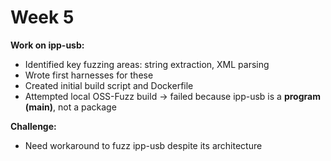 # Week 5

**Work on ipp-usb:**
- Identified key fuzzing areas: string extraction, XML parsing
- Wrote first harnesses for these
- Created initial build script and Dockerfile
- Attempted local OSS-Fuzz build -> failed because ipp-usb is a **program (main)**, not a package

**Challenge:**
- Need workaround to fuzz ipp-usb despite its architecture
